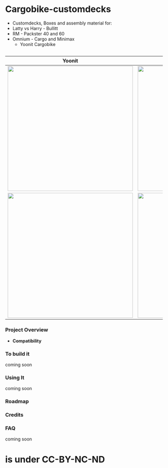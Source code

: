 



# Cargobike-customdecks

- Customdecks, Boxes and assembly material for:
 - Latty vs Harry - Bullitt
  - RM - Packster 40 and 60
   - Omnium - Cargo and Minimax 
     - Yoonit Cargobike

##
| Yoonit  | Flipdeck|
|----------|----------|
| <img src="https://github.com/kallibaba/Cargobike-customdecks/blob/main/Yoonit%20Bike/IMG_0534.PNG" width="400"> | <img src="https://github.com/kallibaba/Cargobike-customdecks/blob/main/Yoonit%20Bike/IMG_0535.PNG" width="400"> |
| <img src="https://github.com/kallibaba/Cargobike-customdecks/blob/main/Yoonit%20Bike/IMG_0536.PNG" width="400"> | <img src="https://github.com/kallibaba/Cargobike-customdecks/blob/main/Yoonit%20Bike/IMG_0537.PNG" width="400">  |

### Project Overview


- **Compatibility** 


### To build it

coming soon


### Using It

coming soon


### Roadmap


### Credits


### FAQ

coming soon

# is under CC-BY-NC-ND
